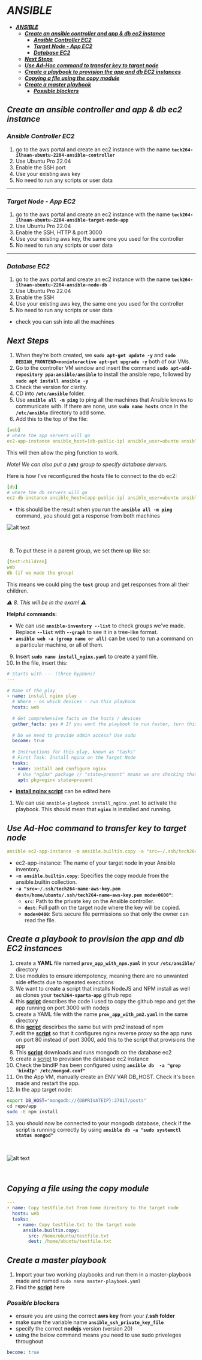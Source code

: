 # ***ANSIBLE***
- [***ANSIBLE***](#ansible)
  - [***Create an ansible controller and app \& db ec2 instance***](#create-an-ansible-controller-and-app--db-ec2-instance)
    - [***Ansible Controller EC2***](#ansible-controller-ec2)
    - [***Target Node -  App EC2***](#target-node----app-ec2)
    - [***Database EC2***](#database-ec2)
  - [***Next Steps***](#next-steps)
  - [***Use Ad-Hoc command to transfer key to target node***](#use-ad-hoc-command-to-transfer-key-to-target-node)
  - [***Create a playbook to provision the app and db EC2 instances***](#create-a-playbook-to-provision-the-app-and-db-ec2-instances)
  - [***Copying a file using the copy module***](#copying-a-file-using-the-copy-module)
  - [***Create a master playbook***](#create-a-master-playbook)
    - [***Possible blockers***](#possible-blockers)

## ***Create an ansible controller and app & db ec2 instance***
### ***Ansible Controller EC2***
1. go to the aws portal and create an ec2 instance with the name **`tech264-ilhaan-ubuntu-2204-ansible-controller`**
2. Use Ubuntu Pro 22.04 
3. Enable the SSH port
4. Use your existing aws key
5. No need to run any scripts or user data
---
### ***Target Node -  App EC2***
1. go to the aws portal and create an ec2 instance with the name **`tech264-ilhaan-ubuntu-2204-ansible-target-node-app`**
2. Use Ubuntu Pro 22.04 
3. Enable the SSH, HTTP & port 3000
4. Use your existing aws key, the same one you used for the controller
5. No need to run any scripts or user data
---
### ***Database EC2***
1. go to the aws portal and create an ec2 instance with the name **`tech264-ilhaan-ubuntu-2204-ansible-node-db`**
2. Use Ubuntu Pro 22.04 
3. Enable the SSH
4. Use your existing aws key, the same one you used for the controller
5. No need to run any scripts or user data

- check you can ssh into all the machines

## ***Next Steps***
 
1. When they're both created, we **`sudo apt-get update -y`** and **`sudo DEBIAN_FRONTEND=noninteractive apt-get upgrade -y`** both of our VMs.
2. Go to the controller VM window and insert the command **`sudo apt-add-repository ppa:ansible/ansible`** to install the ansible repo, followed by **`sudo apt install ansible -y`**
3. Check the version for clarity.
4. CD into **`/etc/ansible`** folder.
5. Use **`ansible all -m ping`** to ping all the machines that Ansible knows to communicate with. If there are none, use **`sudo nano hosts`** once in the **`/etc/ansible`** directory to add some.
6. Add this to the top of the file:
 
```yaml
[web]
# where the app servers will go
ec2-app-instance ansible_host=[db-public-ip] ansible_user=ubuntu ansible_ssh_private_key_file=~/.ssh/tech264-name-aws-key.pem
```
This will then allow the ping function to work.
 
*Note! We can also put a ***`[db]`*** group to specify database dervers.*
 

 Here is how I've reconfigured the hosts file to connect to the db ec2:
 ```yaml
[db]
# where the db servers will go
ec2-db-instance ansible_host=[app-public-ip] ansible_user=ubuntu ansible_ssh_private_key_file=~/.ssh/tech264-ilhaan-aws-key.pem
 ```
- this should be the result when you run the **`ansible all -m ping`** command, you should get a response from both machines

![alt text](image.png)

<br>

8. To put these in a parent group, we set them up like so:
 
```yaml
[test:children]
web
db (if we made the group)
```
 
This means we could ping the **`test`** group and get responses from all their children.
 
*⚠️ 8. This will be in the exam! ⚠️*
 
**Helpful commands:**
- We can use **`ansible-inventory --list`** to check groups we've made. Replace **`--list`** with **`--graph`** to see it in a tree-like format.
- **`ansible web -a (group name or all)`** can be used to run a command on a particular machine, or all of them.
 
9. Insert **`sudo nano install_nginx.yaml`** to create a yaml file.
10. In the file, insert this:
 
```yaml
# Starts with --- (three hyphens)
---
 
# Name of the play
- name: install nginx play
  # Where - on which devices - run this playbook
  hosts: web
 
  # Get comprehensive facts on the hosts / devices
  gather_facts: yes # If you want the playbook to run faster, turn this off using "no"
 
  # Do we need to provide admin access? Use sudo
  become: true
 
  # Instructions for this play, known as "tasks"
  # First Task: Install nginx on the Target Node
  tasks:
  - name: install and configure nginx
    # Use "nginx" package // "state=present" means we are checking that is it downloaded
    apt: pkg=nginx state=present
```
   - **[install nginx script](./install_nginx.yaml)** can be edited here
1.  We can use `ansible-playbook install_nginx.yaml` to activate the playbook. This should mean that **`nginx`** is installed and running.
  
## ***Use Ad-Hoc command to transfer key to target node***
```yaml
ansible ec2-app-instance -m ansible.builtin.copy -a "src=~/.ssh/tech264-name-aws-key.pem dest=/home/ubuntu/.ssh/tech264-name-aws-key.pem mode=0400"
```

  - ec2-app-instance: The name of your target node in your Ansible inventory. 
  - **`-m ansible.builtin.copy`**: Specifies the copy module from the ansible.builtin collection.
  - **`-a "src=~/.ssh/tech264-name-aws-key.pem dest=/home/ubuntu/.ssh/tech264-name-aws-key.pem mode=0600"`**:
    - **`src`**: Path to the private key on the Ansible controller.
    - **`dest`**: Full path on the target node where the key will be copied.
    - **`mode=0400`**: Sets secure file permissions so that only the owner can read the file.


## ***Create a playbook to provision the app and db EC2 instances***

1.  create a **YAML** file named **`prov_app_with_npm.yaml`** in your **`/etc/ansible/`** directory
2.  Use modules to ensure idempotency, meaning there are no unwanted side effects due to repeated executions
3.  We want to create a script that installs NodeJS and NPM install as well as clones your **`tech264-sparta-app`** github repo
4.  this **[script](./scripts/prov_app_with_npm_start.yaml)** describes the code I used to copy the github repo and get the app running on port 3000 with nodejs
5.  create a YAML file with the name **`prov_app_with_pm2.yaml`** in the same directory
6.  this **[script](./scripts/prov_app_with_pm2.yaml)** descirbes the same but with pm2 instead of npm
7.  edit the **[script](./scripts/configure_nginx.yaml)** so that it configures nginx reverse proxy so the app runs on port 80 instead of port 3000, add this to the script that provisions the app
8.  This **[script](./scripts/install_mongodb.yaml)** downloads and runs mongodb on the database ec2
9.  create a [script](./scripts/prov-db.yaml) to provision the database ec2 instance
10. Check the bindIP has been configured using **`ansible db  -a "grep 'bindIp' /etc/mongod.conf"`**
11. On the App VM, manually create an ENV VAR DB_HOST. Check it's been made and restart the app.
12. In the app target node:
```bash
export DB_HOST="mongodb://{DBPRIVATEIP}:27017/posts"
cd repo/app
sudo -E npm install
```
13.   you should now be connected to your mongodb database, check if the script is running correctly by using **`ansible db -a "sudo systemctl status mongod"`**
<br>

![alt text](image-2.png)

<br>

## ***Copying a file using the copy module***
```yaml
---
- name: Copy testfile.txt from home directory to the target node
  hosts: web
  tasks:
    - name: Copy testfile.txt to the target node
      ansible.builtin.copy:
        src: /home/ubuntu/testfile.txt
        dest: /home/ubuntu/testfile.txt
```


## ***Create a master playbook***
1. Import your two working playbooks and run them in a master-playbook made and named `sudo nano master-playbook.yaml`
2. Find the **[script](./scripts/master-playbook.yaml)** here


### ***Possible blockers***
-  ensure you are using the correct **aws key** from your **/.ssh folder**
- make sure the variable name **`ansible_ssh_private_key_file`**
- specify the correct **nodejs** version (version 20)
- using the below command means you need to use sudo priveleges throughout
```yaml
become: true
```